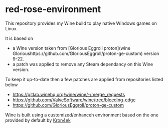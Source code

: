 # red-rose-environment

This repository provides my Wine build to play native Windows games on Linux.

It is based on  

- a Wine version taken from [Glorious Eggroll proton](wine Glorioushttps://github.com/GloriousEggroll/proton-ge-custom) version 9-22.
- a patch was applied to remove any Steam dependancy on this Wine version.

To keep it up-to-date then a few patches are applied from repositories listed below

- https://gitlab.winehq.org/wine/wine/-/merge_requests
- https://github.com/ValveSoftware/wine/tree/bleeding-edge
- https://github.com/GloriousEggroll/proton-ge-custom

Wine is built using a customized/enhanceh environment based on the one provided by default by [Kron4ek](https://github.com/Kron4ek/Wine-Builds)
